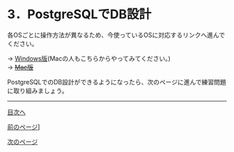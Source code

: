 # 3．PostgreSQLでDB設計

各OSごとに操作方法が異なるため、今使っているOSに対応するリンクへ進んでください。  

-> [Windows版](https://github.com/122yuuki/SDP_DB/blob/main/Section_2/section_2-5_w1.md)(Macの人もこちらからやってみてください。)  
-> ~~[Mac版](https://github.com/122yuuki/SDP_DB/blob/main/Section_2/section_2-5_m1.md)~~  

PostgreSQLでのDB設計ができるようになったら、次のページに進んで練習問題に取り組みましょう。  

___
[目次へ](https://github.com/122yuuki/SDP_DB/blob/main/README.md)

[前のページ](https://github.com/122yuuki/SDP_DB/blob/main/Section_2/section_2-3.md)]

[次のページ](https://github.com/122yuuki/SDP_DB/blob/main/Section_2/section_2-5.md)
